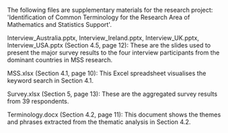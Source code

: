 The following files are supplementary materials for the research project: 'Identification of Common Terminology for the Research Area of Mathematics and Statistics Support'.

Interview_Australia.pptx, Interview_Ireland.pptx, Interview_UK.pptx, Interview_USA.pptx (Section 4.5, page 12): These are the slides used to present the major survey results to the four interview participants from the dominant countries in MSS research.

MSS.xlsx (Section 4.1, page 10): This Excel spreadsheet visualises the keyword search in Section 4.1.

Survey.xlsx (Section 5, page 13): These are the aggregated survey results from 39 respondents.

Terminology.docx (Section 4.2, page 11): This document shows the themes and phrases extracted from the thematic analysis in Section 4.2.
